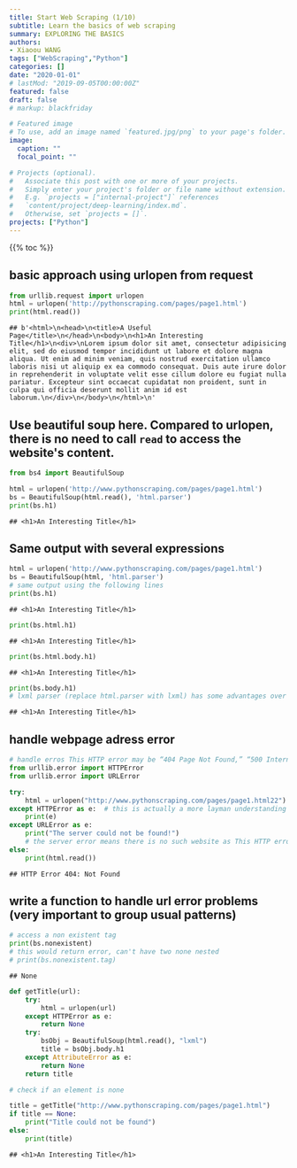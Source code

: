 ```yaml
---
title: Start Web Scraping (1/10)
subtitle: Learn the basics of web scraping
summary: EXPLORING THE BASICS
authors:
- Xiaoou WANG
tags: ["WebScraping","Python"]
categories: []
date: "2020-01-01"
# lastMod: "2019-09-05T00:00:00Z"
featured: false
draft: false
# markup: blackfriday

# Featured image
# To use, add an image named `featured.jpg/png` to your page's folder.
image:
  caption: ""
  focal_point: ""

# Projects (optional).
#   Associate this post with one or more of your projects.
#   Simply enter your project's folder or file name without extension.
#   E.g. `projects = ["internal-project"]` references
#   `content/project/deep-learning/index.md`.
#   Otherwise, set `projects = []`.
projects: ["Python"]
---
```


{{% toc %}}


## basic approach using urlopen from request


```python
from urllib.request import urlopen
html = urlopen('http://pythonscraping.com/pages/page1.html')
print(html.read())
```

```
## b'<html>\n<head>\n<title>A Useful Page</title>\n</head>\n<body>\n<h1>An Interesting Title</h1>\n<div>\nLorem ipsum dolor sit amet, consectetur adipisicing elit, sed do eiusmod tempor incididunt ut labore et dolore magna aliqua. Ut enim ad minim veniam, quis nostrud exercitation ullamco laboris nisi ut aliquip ex ea commodo consequat. Duis aute irure dolor in reprehenderit in voluptate velit esse cillum dolore eu fugiat nulla pariatur. Excepteur sint occaecat cupidatat non proident, sunt in culpa qui officia deserunt mollit anim id est laborum.\n</div>\n</body>\n</html>\n'
```

## Use beautiful soup here. Compared to urlopen, there is no need to call `read` to access the website's content.



```python
from bs4 import BeautifulSoup

html = urlopen('http://www.pythonscraping.com/pages/page1.html')
bs = BeautifulSoup(html.read(), 'html.parser')
print(bs.h1)
```

```
## <h1>An Interesting Title</h1>
```

## Same output with several expressions



```python
html = urlopen('http://www.pythonscraping.com/pages/page1.html')
bs = BeautifulSoup(html, 'html.parser')
# same output using the following lines
print(bs.h1)
```

```
## <h1>An Interesting Title</h1>
```

```python
print(bs.html.h1)
```

```
## <h1>An Interesting Title</h1>
```

```python
print(bs.html.body.h1)
```

```
## <h1>An Interesting Title</h1>
```

```python
print(bs.body.h1)
# lxml parser (replace html.parser with lxml) has some advantages over html.parser in that it is generally better at parsing “messy” or malformed HTML code. It is forgiving and fixes problems like unclosed tags, tags that are improperly nested, and missing head or body tags. It is also somewhat faster than html.parser, although speed is not necessarily an advantage in web scraping, given that the speed of the network itself will almost always be your largest bottleneck.  P.S. html5lib is also possible
```

```
## <h1>An Interesting Title</h1>
```

## handle webpage adress error



```python
# handle erros This HTTP error may be “404 Page Not Found,” “500 Internal Server Error,” and so forth
from urllib.error import HTTPError
from urllib.error import URLError

try:
    html = urlopen("http://www.pythonscraping.com/pages/page1.html22")
except HTTPError as e:  # this is actually a more layman understanding of URLError. HTTPError is a predefined name so that you can't replace it with other names
    print(e)
except URLError as e:
    print("The server could not be found!")
    # the server error means there is no such website as This HTTP error may be “404 Page Not Found,” “500 Internal Server Error,” and so forth
else:
    print(html.read())
```

```
## HTTP Error 404: Not Found
```

## write a function to handle url error problems (very important to group usual patterns)



```python
# access a non existent tag
print(bs.nonexistent)
# this would return error, can't have two none nested
# print(bs.nonexistent.tag)
```

```
## None
```


```python
def getTitle(url):
    try:
        html = urlopen(url)
    except HTTPError as e:
        return None
    try:
        bsObj = BeautifulSoup(html.read(), "lxml")
        title = bsObj.body.h1
    except AttributeError as e:
        return None
    return title

# check if an element is none

title = getTitle("http://www.pythonscraping.com/pages/page1.html")
if title == None:
    print("Title could not be found")
else:
    print(title)
```

```
## <h1>An Interesting Title</h1>
```
